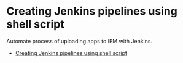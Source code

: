 # Creating Jenkins pipelines using shell script

Automate process of uploading apps to IEM with Jenkins.

- [Creating Jenkins pipelines using shell script](#creating-jenkins-pipelines-using-shell-script)